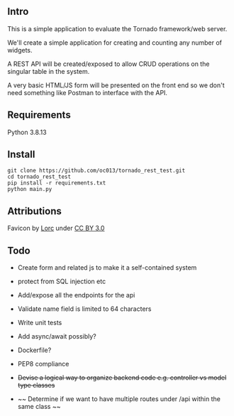 Intro
-----
This is a simple application to evaluate the Tornado framework/web server.

We'll create a simple application for creating and counting any number of widgets.

A REST API will be created/exposed to allow CRUD operations on the singular table in the system.

A very basic HTML/JS form will be presented on the front end so we don't need something like Postman to interface with the API.

Requirements
------
Python 3.8.13

Install
------
```
git clone https://github.com/oc013/tornado_rest_test.git
cd tornado_rest_test
pip install -r requirements.txt
python main.py
```

Attributions
------
Favicon by [Lorc](https://game-icons.net/1x1/lorc/tornado.html) under [CC BY 3.0](https://creativecommons.org/licenses/by/3.0/)

Todo
------
* Create form and related js to make it a self-contained system
* protect from SQL injection etc
* Add/expose all the endpoints for the api
* Validate name field is limited to 64 characters
* Write unit tests
* Add async/await possibly?
* Dockerfile?
* PEP8 compliance

* ~~Devise a logical way to organize backend code e.g. controller vs model type classes~~
* ~~ Determine if we want to have multiple routes under /api within the same class ~~
